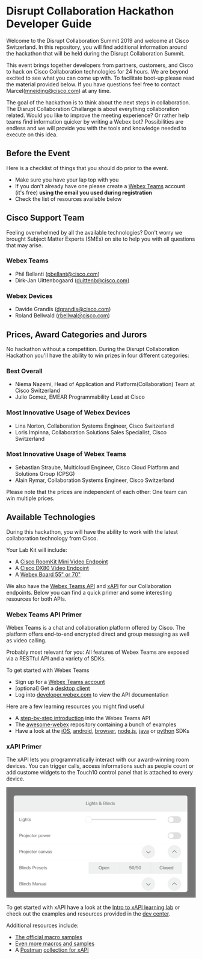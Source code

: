 # Disrupt Collaboration Hackathon Developer Guide #

Welcome to the Disrupt Collaboration Summit 2019 and welcome at Cisco Switzerland. In this repository, you will find additional information around the hackathon that will be held during the Disrupt Collaboration Summit.

This event brings together developers from partners, customers, and Cisco to hack on Cisco Collaboration technologies for 24 hours. We are beyond excited to see what you can come up with. To facilitate boot-up please read the material provided below. If you have questions feel free to contact Marcel(mneiding@cisco.com) at any time.

The goal of the hackathon is to think about the next steps in collaboration. The Disrupt Collaboration Challange is about everything collaboration related. Would you like to improve the meeting experience? Or rather help teams find information quicker by writing a Webex bot? Possibilities are endless and we will provide you with the tools and knowledge needed to execute on this idea.

## Before the Event ##

Here is a checklist of things that you should do prior to the event.

- Make sure you have your lap top with you
- If you don't already have one please create a [Webex Teams](teams.webex.com) account (it's free) **using the email you used during registration**
- Check the list of resources available below

## Cisco Support Team ##

Feeling overwhelmed by all the available technologies? Don't worry we brought Subject Matter Experts (SMEs) on site to help you with all questions that may arise.

### Webex Teams ###

* Phil Bellanti (pbellant@cisco.com)
* Dirk-Jan Uittenbogaard (duittenb@cisco.com)

### Webex Devices ###

* Davide Grandis (dgrandis@cisco.com)
* Roland Bellwald (rbellwal@cisco.com)

## Prices, Award Categories and Jurors ##

No hackathon without a competition. During the Disrupt Collaboration Hackathon you'll have the ability to win prizes in four different categories:

### Best Overall ###

* Niema Nazemi, Head of Application and Platform(Collaboration) Team at Cisco Switzerland
* Julio Gomez, EMEAR Programmability Lead at Cisco 

### Most Innovative Usage of Webex Devices ###

* Lina Norton, Collaboration Systems Engineer, Cisco Switzerland
* Loris Impinna, Collaboration Solutions Sales Specialist, Cisco Switzerland

### Most Innovative Usage of Webex Teams ###

* Sebastian Straube, Multicloud Engineer, Cisco Cloud Platform and Solutions Group (CPSG)
* Alain Rymar, Collaboration Systems Engineer, Cisco Switzerland

Please note that the prices are independent of each other: One team can win multiple prices.

## Available Technologies ##

During this hackathon, you will have the ability to work with the latest collaboration technology from Cisco.

Your Lab Kit will include:

* A [Cisco RoomKit Mini Video Endpoint](todo)
* A [Cisco DX80 Video Endpoint](todo)
* A [Webex Board 55" or 70"](todo)

We also have the [Webex Teams API](https://developer.webex.com) and [xAPI](https://developer.cisco.com/site/roomdevices/) for our Collaboration endpoints. Below you can find a quick primer and some interesting resources for both APIs.

### Webex Teams API Primer ###
Webex Teams is a chat and collaboration platform offered by Cisco. The platform offers end-to-end encrypted direct and group messaging as well as video calling. 

Probably most relevant for you: All features of Webex Teams are exposed via a RESTful API and a variety of SDKs. 

To get started with Webex Teams
* Sign up for a [Webex Teams account](https://teams.webex.com)
* [optional] Get a [desktop client](https://www.webex.com/team-collaboration.html)
* Log into [developer.webex.com](https://developer.webex.com) to view the API documentation

Here are a few learning resources you might find useful

* A [step-by-step introduction](https://developer.cisco.com/learning/tracks/collab-cloud) into the Webex Teams API
* The [awesome-webex](https://github.com/CiscoDevNet/awesome-webex) repository containing a bunch of examples
* Have a look at the [iOS](https://developer.webex.com/docs/sdks/ios), [android](https://developer.webex.com/docs/sdks/android), [browser](https://developer.webex.com/docs/sdks/browser), [node.js](https://developer.webex.com/docs/sdks/node), [java](https://developer.webex.com/docs/sdks/java) or [python](http://webexteamssdk.readthedocs.io/) SDKs


### xAPI Primer ###

The xAPI lets you programmatically interact with our award-winning room devices. You can trigger calls, access informations such as people count or add custome widgets to the Touch10 control panel that is attached to every device. 

![Room device control](res/room-devices-controls.png)

To get started with xAPI have a look at the [Intro to xAPI learning lab](https://developer.cisco.com/learning/lab/collab-xapi-intro/step/1) or check out the examples and resources provided in the [dev center](https://developer.cisco.com/site/roomdevices). 

Additional resources include:

* [The official macro samples](https://github.com/CiscoDevNet/roomdevices-macros-samples)
* [Even more macros and samples](https://github.com/ObjectIsAdvantag/xapi-samples)
* A [Postman](https://www.getpostman.com/) [collection for xAPI](https://github.com/CiscoDevNet/postman-xapi)


